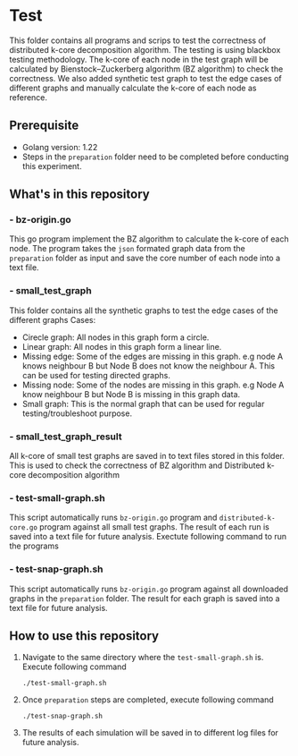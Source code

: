 # Test
This folder contains all programs and scrips to test the correctness of distributed k-core decomposition algorithm.
The testing is using blackbox testing methodology.
The k-core of each node in the test graph will be calculated by Bienstock–Zuckerberg algorithm (BZ algorithm) to check the correctness.
We also added synthetic test graph to test the edge cases of different graphs and manually calculate the k-core of each node as reference. 
## Prerequisite
- Golang version: 1.22
- Steps in the `preparation` folder need to be completed before conducting this experiment.
## What's in this repository

### - bz-origin.go
This go program implement the BZ algorithm to calculate the k-core of each node. 
The program takes the `json` formated graph data from the `preparation` folder as input and save the core number of each node into a text file.
### - small_test_graph
This folder contains all the synthetic graphs to test the edge cases of the different graphs
Cases:
- Cirecle graph: All nodes in this graph form a circle.
- Linear graph: All nodes in this graph form a linear line.
- Missing edge: Some of the edges are missing in this graph. e.g node A knows neighbour B but Node B does not know the neighbour A. This can be used for testing directed graphs.
- Missing node: Some of the nodes are missing in this graph. e.g Node A know neighbour B but Node B is missing in this graph data.
- Small graph: This is the normal graph that can be used for regular testing/troubleshoot purpose.

### - small_test_graph_result
All k-core of small test graphs are saved in to text files stored in this folder. This is used to check the correctness of BZ algorithm and Distributed k-core decomposition algorithm
### - test-small-graph.sh
This script automatically runs `bz-origin.go` program and `distributed-k-core.go` program against all small test graphs. The result of each run is saved into a text file for future analysis. Exectute following command to run the programs

### - test-snap-graph.sh
This script automatically runs `bz-origin.go` program against all downloaded graphs in the `preparation` folder. The result for each graph is saved into a text file for future analysis. 

## How to use this repository
1. Navigate to the same directory where the `test-small-graph.sh` is. Execute following command
    ```shell
    ./test-small-graph.sh
    ```
2. Once `preparation` steps are completed, execute following command
    ```shell
    ./test-snap-graph.sh
    ```
2. The results of each simulation will be saved in to different log files for future analysis.
